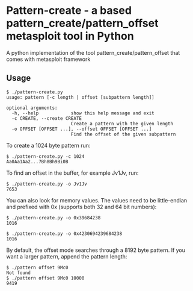 # Pattern-create - a based pattern_create/pattern_offset metasploit tool in Python

A python implementation of the tool pattern_create/pattern_offset that comes with metasploit framework

## Usage

```
$ ./pattern-create.py
usage: pattern [-c length | offset [subpattern length]]

optional arguments:
  -h, --help            show this help message and exit
  -c CREATE, --create CREATE
                        Create a pattern with the given length
  -o OFFSET [OFFSET ...], --offset OFFSET [OFFSET ...]
                        Find the offset of the given subpattern
```

To create a 1024 byte pattern run:

```
$ ./pattern-create.py -c 1024
Aa0Aa1Aa2...7Bh8Bh9Bi0B
```

To find an offset in the buffer, for example Jv1Jv, run:

```
$ ./pattern-create.py -o Jv1Jv
7653
```

You can also
look for memory values. The values need to be little-endian and prefixed
with 0x (supports both 32 and 64 bit numbers):

```
$ ./pattern-create.py -o 0x39684238
1016
```

```
$ ./pattern-create.py -o 0x4230694239684238
1016
```

By default, the offset mode searches through a 8192 byte pattern.
If you want a larger pattern, append the pattern length:

```
$ ./pattern offset 9Mc0
Not found
$ ./pattern offset 9Mc0 10000
9419
```
